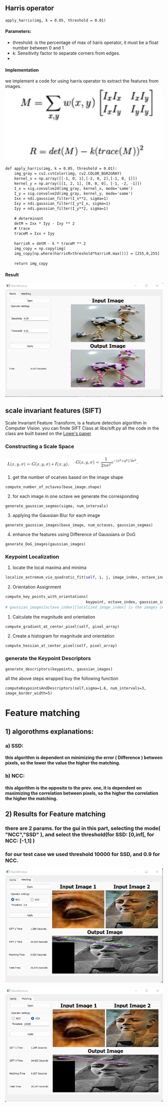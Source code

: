 ## Harris operator

```
apply_harris(img, k = 0.05, threshold = 0.01)
```
#### Parameters:
* threshold: is the percentage of max of haris operator, it must be a float number between 0 and 1
* k: Sensitivity factor to separate corners from edges.
* 
#### Implementation

we implement a code for using harris operator to extract the features from images.
![img1](../images/harris_rule.png)

```
def apply_harris(img, k = 0.05, threshold = 0.01):
    img_gray = cv2.cvtColor(img, cv2.COLOR_BGR2GRAY)
    kernel_x = np.array([[-1, 0, 1],[-2, 0, 2],[-1, 0, 1]])
    kernel_y = np.array([[1, 2, 1], [0, 0, 0], [-1, -2, -1]])
    I_x = sig.convolve2d(img_gray, kernel_x, mode='same')
    I_y = sig.convolve2d(img_gray, kernel_y, mode='same')
    Ixx = ndi.gaussian_filter(I_x**2, sigma=1)
    Ixy = ndi.gaussian_filter(I_y*I_x, sigma=1)
    Iyy = ndi.gaussian_filter(I_y**2, sigma=1)

    # determinant
    detM = Ixx * Iyy - Ixy ** 2
    # trace
    traceM = Ixx + Iyy
        
    harrisR = detM - k * traceM ** 2
    img_copy = np.copy(img)
    img_copy[np.where(harrisR>threshold*harrisR.max())] = [255,0,255]
   
    return img_copy
```

#### Result
![img](../results/harris.png)

## scale invariant features (SIFT)
Scale Invariant Feature Transform, is a feature detection algorithm in Computer Vision.
you can finde SIFT Class at libs/sift.py all the code in the class are built based on the [Lowe's paper](https://www.cs.ubc.ca/~lowe/papers/ijcv04.pdf)

### Constructing a Scale Space

![img](../images/eq1.png)
![img](../images/eq2.png)

1. get the number of ocatves based on the image shape 

```
compute_number_of_octaves(base_image.shape) 
```
2. for each image in one octave we generate the corresponding

```
generate_gaussian_segmas(sigma, num_intervals)
```
3. applying the Gaussian Blur for each image 

```
generate_gaussian_images(base_image, num_octaves, gaussian_segmas)
```
4. enhance the features using Difference of Gaussians or DoG

```
generate_DoG_images(gaussian_images)
```
### Keypoint Localization
1. locate the local maxima and minima

```python
localize_extremum_via_quadratic_fit(self, i, j, image_index, octave_index, num_intervals, dog_images_in_octave, sigma, contrast_threshold, image_border_width, eigenvalue_ratio=10, num_attempts_until_convergence=5) # i , j the index of the pixel
```
2. Orientation Assignment

```python
compute_key_points_with_orientations(
                                    keypoint, octave_index, gaussian_images[octave_index][localized_image_index])
# gaussian_images[octave_index][localized_image_index] is the images in the ocatve
```
1. Calculate the magnitude and orientation

```
compute_gradient_at_center_pixel(self, pixel_array)
``` 
   2. Create a histogram for magnitude and orientation
```
compute_hessian_at_center_pixel(self, pixel_array)
```
### generate the Keypoint Descriptors

```
generate_descriptors(keypoints, gaussian_images)
```
all the above steps wrapped buy the following function 

```
computeKeypointsAndDescriptors(self,sigma=1.6, num_intervals=3, image_border_width=5)
```
# Feature matching 
## 1) algorothms explanations:
### a) SSD:
#### this algorithm is dependent on minimizing the error ( Difference ) between pixels, so the lower the value the higher the matching.
### b) NCC:
#### this algorithm is the opposite to the prev. one, it is dependent on maximizing the correlation between pixels, so the higher the correlation the higher the matching.
## 2) Results for Feature matching
### there are 2 params. for the gui in this part, selecting the mode( "NCC","SSD" ), and select the threshold(for SSD: [0,inf[, for NCC: [-1,1] )
### for our test case we used threshold 10000 for SSD, and 0.9 for NCC.
![ NCC Image with 0.9 threshold](../results/ncc.png)

![ SSD Image with 10000 threshold](../results/ssd.png)